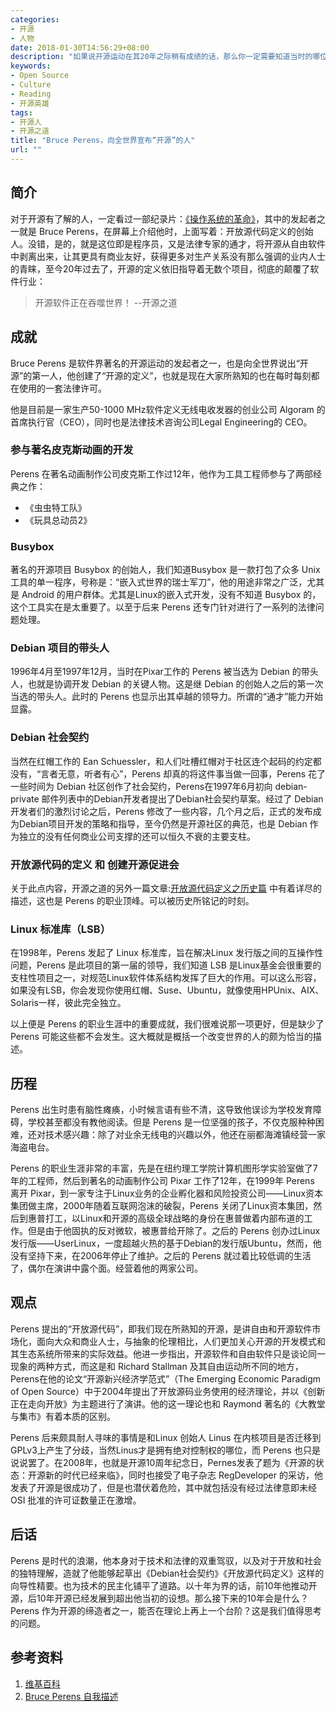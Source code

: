 ```yaml
---
categories:
- 开源
- 人物
date: 2018-01-30T14:56:29+08:00
description: "如果说开源运动在其20年之际稍有成绩的话，那么你一定需要知道当时的哪位对开源定义的，是如何在自由软件和商业软件之间进行的妥协的。或者说能想出这些的人究竟是何方神圣？"
keywords:
- Open Source
- Culture
- Reading
- 开源英雄
tags:
- 开源人
- 开源之道
title: "Bruce Perens，向全世界宣布“开源”的人"
url: ""
---
```

## 简介

对于开源有了解的人，一定看过一部纪录片：[《操作系统的革命》](https://www.youtube.com/watch?v=4vW62KqKJ5A)，其中的发起者之一就是 Bruce Perens，在屏幕上介绍他时，上面写着：开放源代码定义的创始人。没错，是的，就是这位即是程序员，又是法律专家的通才，将开源从自由软件中剥离出来，让其更具有商业友好，获得更多对生产关系没有那么强调的业内人士的青睐，至今20年过去了，开源的定义依旧指导着无数个项目，彻底的颠覆了软件行业：

> 开源软件正在吞噬世界！    --开源之道

## 成就

Bruce Perens 是软件界著名的开源运动的发起者之一，也是向全世界说出“开源”的第一人，他创建了“开源的定义”，也就是现在大家所熟知的也在每时每刻都在使用的一套法律许可。

他是目前是一家生产50-1000 MHz软件定义无线电收发器的创业公司 Algoram 的首席执行官（CEO），同时也是法律技术咨询公司Legal Engineering的 CEO。

### 参与著名皮克斯动画的开发

Perens 在著名动画制作公司皮克斯工作过12年，他作为工具工程师参与了两部经典之作：

* 《虫虫特工队》
* 《玩具总动员2》

### Busybox

著名的开源项目 Busybox 的创始人，我们知道Busybox 是一款打包了众多 Unix 工具的单一程序，号称是：“嵌入式世界的瑞士军刀”，他的用途非常之广泛，尤其是 Android 的用户群体。尤其是Linux的嵌入式开发，没有不知道 Busybox 的，这个工具实在是太重要了。以至于后来 Perens 还专门针对进行了一系列的法律问题处理。

### Debian 项目的带头人

1996年4月至1997年12月，当时在Pixar工作的 Perens 被当选为 Debian 的带头人，也就是协调开发 Debian 的关键人物。这是继 Debian 的创始人之后的第一次当选的带头人。此时的 Perens 也显示出其卓越的领导力。所谓的“通才”能力开始显露。

### Debian 社会契约

当然在红帽工作的 Ean Schuessler，和人们吐槽红帽对于社区连个起码的约定都没有，“言者无意，听者有心”，Perens 却真的将这件事当做一回事，Perens 花了一些时间为 Debian
社区创作了社会契约，Perens在1997年6月初向 debian-private 邮件列表中的Debian开发者提出了Debian社会契约草案。经过了 Debian 开发者们的激烈讨论之后，Perens 修改了一些内容，几个月之后，正式的发布成为Debian项目开发的策略和指导，至今仍然是开源社区的典范，也是 Debian 作为独立的没有任何商业公司支撑的还可以恒久不衰的主要支柱。

### 开放源代码的定义 和 创建开源促进会

关于此点内容，开源之道的另外一篇文章:[开放源代码定义之历史篇](/posts/opensource_culture/the_open_source_definition_history/) 中有着详尽的描述，这也是 Perens 的职业顶峰。可以被历史所铭记的时刻。

### Linux 标准库（LSB）

在1998年，Perens 发起了 Linux 标准库，旨在解决Linux 发行版之间的互操作性问题，Perens 是此项目的第一届的领导，我们知道 LSB 是Linux基金会很重要的支柱性项目之一，对规范Linux软件体系结构发挥了巨大的作用。可以这么形容，如果没有LSB，你会发现你使用红帽、Suse、Ubuntu，就像使用HPUnix、AIX、Solaris一样，彼此完全独立。

以上便是 Perens 的职业生涯中的重要成就，我们很难说那一项更好，但是缺少了 Perens 可能这些都不会发生。这大概就是概括一个改变世界的人的颇为恰当的描述。

## 历程

Perens 出生时患有脑性瘫痪，小时候言语有些不清，这导致他误诊为学校发育障碍，学校甚至都没有教他阅读。但是 Perens 是一位坚强的孩子，不仅克服种种困难，还对技术感兴趣：除了对业余无线电的兴趣以外，他还在丽都海滩镇经营一家海盗电台。

Perens 的职业生涯非常的丰富，先是在纽约理工学院计算机图形学实验室做了7年的工程师，然后到著名的动画制作公司 Pixar 工作了12年，在1999年 Perens 离开 Pixar，到一家专注于Linux业务的企业孵化器和风险投资公司——Linux资本集团做主席，2000年随着互联网泡沫的破裂，Perens 关闭了Linux资本集团，然后到惠普打工，以Linux和开源的高级全球战略的身份在惠普做着内部布道的工作。但是由于他固执的反对微软，被惠普给开除了。之后的 Perens 创办过Linux发行版——UserLinux，一度超越火热的基于Debian的发行版Ubuntu，然而，他没有坚持下来，在2006年停止了维护。之后的 Perens 就过着比较低调的生活了，偶尔在演讲中露个面。经营着他的两家公司。

## 观点

Perens 提出的“开放源代码”，即我们现在所熟知的开源，是讲自由和开源软件市场化，面向大众和商业人士，与抽象的伦理相比，人们更加关心开源的开发模式和其生态系统所带来的实际效益。他进一步指出，开源软件和自由软件只是谈论同一现象的两种方式，而这是和 Richard Stallman 及其自由运动所不同的地方，Perens在他的论文“开源新兴经济学范式”（The Emerging Economic Paradigm of Open Source）中于2004年提出了开放源码业务使用的经济理论，并以《创新正在走向开放》为主题进行了演讲。他的这一理论也和 Raymond 著名的《大教堂与集市》有着本质的区别。

Perens 后来颇具耐人寻味的事情是和Linux 创始人 Linus 在内核项目是否迁移到GPLv3上产生了分歧，当然Linus才是拥有绝对控制权的哪位，而 Perens 也只是说说罢了。在2008年，也就是开源10周年纪念日，Pernes发表了题为《开源的状态：开源新的时代已经来临》，同时也接受了电子杂志 RegDeveloper 的采访，他发表了开源是很成功了，但是也潜伏着危险，其中就包括没有经过法律意即未经 OSI 批准的许可证数量正在激增。

## 后话

Perens 是时代的浪潮，他本身对于技术和法律的双重驾驭，以及对于开放和社会的独特理解，造就了他能够起草出《Debian社会契约》《开放源代码定义》这样的向导性精要。也为技术的民主化铺平了道路。以十年为界的话，前10年他推动开源，后10年开源已经发展到超出他当初的设想。那么接下来的10年会是什么？Perens 作为开源的缔造者之一，能否在理论上再上一个台阶？这是我们值得思考的问题。

## 参考资料

1. [维基百科](https://en.wikipedia.org/wiki/Bruce_Perens)
2. [Bruce Perens 自我描述](https://perens.com/about-bruce-perens/)
